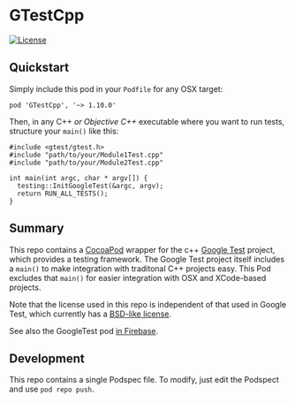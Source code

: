 # GTestCpp

[![License](http://img.shields.io/:license-apache-orange.svg)](http://www.apache.org/licenses/LICENSE-2.0) 


## Quickstart

Simply include this pod in your `Podfile` for any OSX target:
```
pod 'GTestCpp', '~> 1.10.0'
```

Then, in any C++ *or Objective C++* executable where you want to run tests,
structure your `main()` like this:
```
#include <gtest/gtest.h>
#include "path/to/your/Module1Test.cpp"
#include "path/to/your/Module2Test.cpp"

int main(int argc, char * argv[]) {
  testing::InitGoogleTest(&argc, argv);
  return RUN_ALL_TESTS();
}
```

## Summary

This repo contains a [CocoaPod](https://cocoapods.org/) wrapper for the c++ 
[Google Test](https://github.com/google/googletest) project, which provides a
testing framework.  The Google Test project itself includes a `main()` to
make integration with traditonal C++ projects easy.  This Pod excludes that
`main()` for easier integration with OSX and XCode-based projects.

Note that the license used in this repo is independent of that used in
Google Test, which currently has a [BSD-like license](https://github.com/google/googletest/blob/master/LICENSE).

See also the GoogleTest pod 
[in Firebase](https://github.com/firebase/firebase-ios-sdk/blob/master/Firestore/Example/GoogleTest.podspec).

## Development

This repo contains a single Podspec file.  To modify, just edit the 
Podspect and use `pod repo push`.


